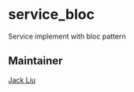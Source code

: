 # service_bloc

Service implement with bloc pattern

## Maintainer

[Jack Liu](https://github.com/aaassseee)